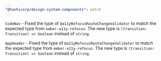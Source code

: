 ```yaml
---
"@hashicorp/design-system-components": patch
---
```


<!-- START components/side-nav -->
`SideNav` - Fixed the type of `@a11yRefocusRouteChangeValidator` to match the expected type from `ember-a11y-refocus`. The new type is `(transition: Transition) => boolean` instead of `string`.
<!-- END -->

<!-- START components/app-header -->
`AppHeader` - Fixed the type of `@a11yRefocusRouteChangeValidator` to match the expected type from `ember-a11y-refocus`. The new type is `(transition: Transition) => boolean` instead of `string`.
<!-- END -->
